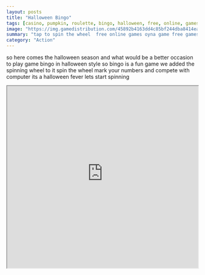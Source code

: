 ```yaml
---
layout: posts
title: "Halloween Bingo"
tags: [casino, pumpkin, roulette, bingo, halloween, free, online, games, oyna, game, free, games, play, play, games]
image: "https://img.gamedistribution.com/45892b4163dd4c85bf244dba8414ea7b-1280x720.jpeg"
summary: "tap to spin the wheel  free online games oyna game free games play play games"
category: "Action"
---
```


so here comes the halloween season and what would be a better occasion to play game bingo in halloween style so bingo is a fun game we added the spinning wheel to it spin the wheel mark your numbers and compete with computer its a halloween fever lets start spinning

<iframe width="100%" height="480px;" src="https://html5.gamedistribution.com/45892b4163dd4c85bf244dba8414ea7b/"></iframe>